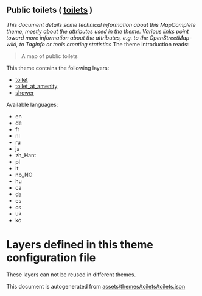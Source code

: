 [//]: # (WARNING: this file is automatically generated. Please find the sources at the bottom and edit those sources)

## Public toilets ( [toilets](https://mapcomplete.org/toilets) )
_This document details some technical information about this MapComplete theme, mostly about the attributes used in the theme. Various links point toward more information about the attributes, e.g. to the OpenStreetMap-wiki, to TagInfo or tools creating statistics_
The theme introduction reads:

> A map of public toilets

This theme contains the following layers:

 - [toilet](../Layers/toilet.md)
 - [toilet_at_amenity](../Layers/toilet_at_amenity.md)
 - [shower](../Layers/shower.md)

Available languages:

 - en
 - de
 - fr
 - nl
 - ru
 - ja
 - zh_Hant
 - pl
 - it
 - nb_NO
 - hu
 - ca
 - da
 - es
 - cs
 - uk
 - ko

# Layers defined in this theme configuration file
These layers can not be reused in different themes.


This document is autogenerated from [assets/themes/toilets/toilets.json](https://github.com/pietervdvn/MapComplete/blob/develop/assets/themes/toilets/toilets.json)
